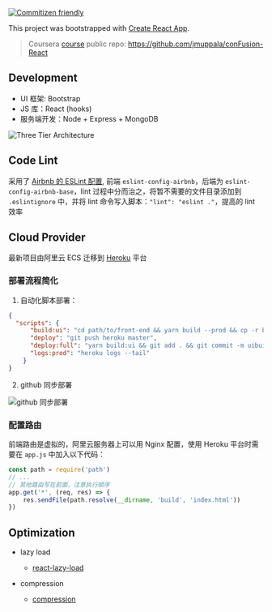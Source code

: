 [![Commitizen friendly](https://img.shields.io/badge/commitizen-friendly-brightgreen.svg)](http://commitizen.github.io/cz-cli/)

This project was bootstrapped with [Create React App](https://github.com/facebook/create-react-app).

> Coursera [course](https://www.coursera.org/learn/front-end-react/home/welcome) 
>public repo: https://github.com/jmuppala/conFusion-React

## Development

- UI 框架: Bootstrap
- JS 库：React (hooks)
- 服务端开发：Node + Express + MongoDB

![Three Tier Architecture](https://i.imgur.com/BoSbHOA.png)

## Code Lint

采用了 [Airbnb 的 ESLint 配置](https://github.com/airbnb/javascript/tree/master/packages/eslint-config-airbnb),
前端 `eslint-config-airbnb`，后端为 `eslint-config-airbnb-base`，lint 过程中分而治之，将暂不需要的文件目录添加到 `.eslintignore` 
中，并将 lint 命令写入脚本：`"lint": "eslint ."`，提高的 lint 效率

## Cloud Provider

最新项目由阿里云 ECS 迁移到 [Heroku](https://www.heroku.com/) 平台

### 部署流程简化

1. 自动化脚本部署：

```json
{
  "scripts": {
      "build:ui": "cd path/to/front-end && yarn build --prod && cp -r build path/to/back-end",
      "deploy": "git push heroku master",
      "deploy:full": "yarn build:ui && git add . && git commit -m uibuild && yarn deploy",
      "logs:prod": "heroku logs --tail"
    }
}
```

2. github 同步部署

![github 同步部署](https://i.imgur.com/dZoqnI3.jpg)

### 配置路由
前端路由是虚拟的，阿里云服务器上可以用 Nginx 配置，使用 Heroku 平台时需要在 `app.js` 中加入以下代码：

```js
const path = require('path')
// ...
// 其他路由写在前面，注意执行顺序
app.get('*', (req, res) => {
    res.sendFile(path.resolve(__dirname, 'build', 'index.html'))
})
```

## Optimization

- lazy load
    - [react-lazy-load](https://github.com/loktar00/react-lazy-load)

- compression
    - [compression](https://github.com/expressjs/compression)